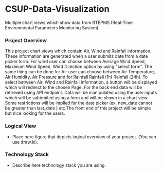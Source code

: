 # CSUP-Data-Visualization

Multiple chart views which show data from RTEPMS (Real-Time Environmental Parameters Monitoring System)

### Project Overview

This project chart views which contain  Air, Wind and Rainfall information. These information are generated when a user submits date from a date picker form. For wind user can choose between Average Wind Speed, Maximum Wind Speed, Wind Direction option by using "select form". The same thing can be done for Air user can choose between Air Temperature, Air Humidity, Air Pressure and for Rainfall Rainfall (1h) Rainfall (24h). To select between Air, Wind and Rainfall information, a button will be displayed which will redirect to the chosen Page. For the back end data will be retrieved using API endpoint. Data will be manipulated using the user inputs which will be subbmited using a form and will be shown in a chart view. Some restrictions will be implied for the date picker (ex. new_date cannot be greater than last_date ) etc.The front end of this project will be simple but nice looking for the users.

### Logical View

* Place here figure that depicts logical overview of your project. (You can use draw.io).


### Technology Stack

* Describe here technology stack you are using.
